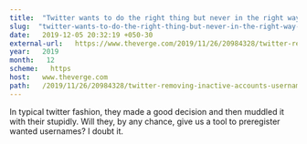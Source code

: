 ```yaml
---
title:  "Twitter wants to do the right thing but never in the right way." 
slug:  "twitter-wants-to-do-the-right-thing-but-never-in-the-right-way-" 
date:   2019-12-05 20:32:19 +050-30 
external-url:   https://www.theverge.com/2019/11/26/20984328/twitter-removing-inactive-accounts-usernames-available-date 
year:   2019 
month:   12 
scheme:   https 
host:   www.theverge.com 
path:   /2019/11/26/20984328/twitter-removing-inactive-accounts-usernames-available-date 
---
```


In typical twitter fashion, they made a good decision and then muddled it with their stupidly. Will they, by any chance, give us a tool to preregister wanted usernames? I doubt it.